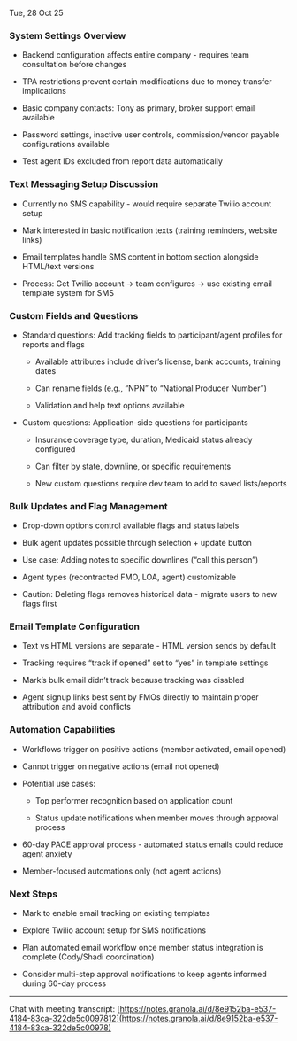 

Tue, 28 Oct 25

### System Settings Overview

- Backend configuration affects entire company - requires team consultation before changes
    
- TPA restrictions prevent certain modifications due to money transfer implications
    
- Basic company contacts: Tony as primary, broker support email available
    
- Password settings, inactive user controls, commission/vendor payable configurations available
    
- Test agent IDs excluded from report data automatically
    

### Text Messaging Setup Discussion

- Currently no SMS capability - would require separate Twilio account setup
    
- Mark interested in basic notification texts (training reminders, website links)
    
- Email templates handle SMS content in bottom section alongside HTML/text versions
    
- Process: Get Twilio account → team configures → use existing email template system for SMS
    

### Custom Fields and Questions

- Standard questions: Add tracking fields to participant/agent profiles for reports and flags
    
    - Available attributes include driver’s license, bank accounts, training dates
        
    - Can rename fields (e.g., “NPN” to “National Producer Number”)
        
    - Validation and help text options available
        
- Custom questions: Application-side questions for participants
    
    - Insurance coverage type, duration, Medicaid status already configured
        
    - Can filter by state, downline, or specific requirements
        
    - New custom questions require dev team to add to saved lists/reports
        

### Bulk Updates and Flag Management

- Drop-down options control available flags and status labels
    
- Bulk agent updates possible through selection + update button
    
- Use case: Adding notes to specific downlines (“call this person”)
    
- Agent types (recontracted FMO, LOA, agent) customizable
    
- Caution: Deleting flags removes historical data - migrate users to new flags first
    

### Email Template Configuration

- Text vs HTML versions are separate - HTML version sends by default
    
- Tracking requires “track if opened” set to “yes” in template settings
    
- Mark’s bulk email didn’t track because tracking was disabled
    
- Agent signup links best sent by FMOs directly to maintain proper attribution and avoid conflicts
    

### Automation Capabilities

- Workflows trigger on positive actions (member activated, email opened)
    
- Cannot trigger on negative actions (email not opened)
    
- Potential use cases:
    
    - Top performer recognition based on application count
        
    - Status update notifications when member moves through approval process
        
- 60-day PACE approval process - automated status emails could reduce agent anxiety
    
- Member-focused automations only (not agent actions)
    

### Next Steps

- Mark to enable email tracking on existing templates
    
- Explore Twilio account setup for SMS notifications
    
- Plan automated email workflow once member status integration is complete (Cody/Shadi coordination)
    
- Consider multi-step approval notifications to keep agents informed during 60-day process
    

---

Chat with meeting transcript: [https://notes.granola.ai/d/8e9152ba-e537-4184-83ca-322de5c0097812](https://notes.granola.ai/d/8e9152ba-e537-4184-83ca-322de5c00978)
